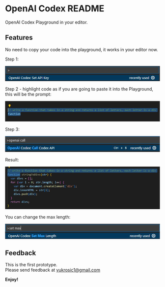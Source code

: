 # OpenAI Codex README

OpenAI Codex Playground in your editor.

## Features

No need to copy your code into the playground, it works in your editor now.

Step 1:

![CallAPI](READMEimages/SetAPIKey.jpg)

Step 2 - highlight code as if you are going to paste it into the Playground, this will be the prompt:

![CallAPI](READMEimages/Highlight.jpg)

Step 3:

![CallAPI](READMEimages/CallAPI.jpg)

Result:

![CallAPI](READMEimages/Completion.jpg)

You can change the max length:

![CallAPI](READMEimages/SetMaxLength.jpg)



## Feedback
This is the first prototype. \
Please send feedback at vukrosic1@gmail.com

**Enjoy!**
